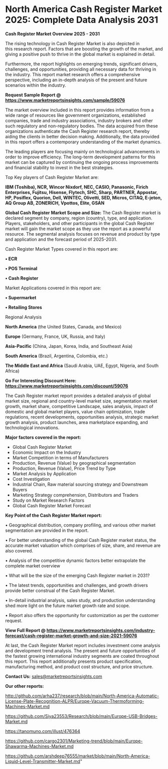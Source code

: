 # North America Cash Register Market 2025: Complete Data Analysis 2031

<Strong> Cash Register Market Overview 2025 - 2031</strong>

The rising technology in Cash Register Market is also depicted in this research report. Factors that are boosting the growth of the market, and giving a positive push to thrive in the global market is explained in detail.

Furthermore, the report highlights on emerging trends, significant drivers, challenges, and opportunities, providing all necessary data for thriving in the industry. This report market research offers a comprehensive perspective, including an in-depth analysis of the present and future scenarios within the industry.

<strong>Request Sample Report @ <a href=https://www.marketreportsinsights.com/sample/59076>https://www.marketreportsinsights.com/sample/59076</a></strong>

The market overview included in this report provides information from a wide range of resources like government organizations, established companies, trade and industry associations, industry brokers and other such regulatory and non-regulatory bodies. The data acquired from these organizations authenticate the Cash Register research report, thereby aiding the clients in better decision making. Additionally, the data provided in this report offers a contemporary understanding of the market dynamics.

The leading players are focusing mainly on technological advancements in order to improve efficiency. The long-term development patterns for this market can be captured by continuing the ongoing process improvements and financial stability to invest in the best strategies.

Top Key players of Cash Register Market are:

<strong>IBM (Toshiba), NCR, Wincor Nixdorf, NEC, CASIO, Panasonic, Firich Enterprises, Fujitsu, Hisense, Flytech, SHC, Sharp, PARTNER, Appostar, HP, Posiflex, Quorion, Dell, WINTEC, Olivetti, SED, Micros, CITAQ, E-jeton, AQ Group AB, ZONERICH, Vpottos, Elite, GSAN</strong>

<strong><b>Global Cash Register Market Scope and Size:</b></strong>
The Cash Register market is declared segment by company, region (country), type, and application. Players, stakeholders, and other participants in the global Cash Register market will gain the market scope as they use the report as a powerful resource. The segmental analysis focuses on revenue and product by type and application and the forecast period of 2025-2031.

Cash Register Market Types covered in this report are:

<strong>• ECR

• POS Terminal

• Cash Register</strong>

Market Applications covered in this report are:

<strong>• Supermarket

• Retailing Stores</strong> 

Regional Analysis

<strong>North America</strong> (the United States, Canada, and Mexico)

<strong>Europe</strong> (Germany, France, UK, Russia, and Italy)

<strong>Asia-Pacific</strong> (China, Japan, Korea, India, and Southeast Asia)

<strong>South America</strong> (Brazil, Argentina, Colombia, etc.)

<strong>The Middle East and Africa</strong> (Saudi Arabia, UAE, Egypt, Nigeria, and South Africa)

<strong>Go For Interesting Discount Here: <a href=https://www.marketreportsinsights.com/discount/59076>https://www.marketreportsinsights.com/discount/59076</a></strong>

The Cash Register market report provides a detailed analysis of global market size, regional and country-level market size, segmentation market growth, market share, competitive Landscape, sales analysis, impact of domestic and global market players, value chain optimization, trade regulations, recent developments, opportunities analysis, strategic market growth analysis, product launches, area marketplace expanding, and technological innovations.

<strong><b>Major factors covered in the report:</b></strong>
<ul>
  <li>Global Cash Register Market </li>
  <li>Economic Impact on the Industry</li>
  <li>Market Competition in terms of Manufacturers</li>
  <li>Production, Revenue (Value) by geographical segmentation</li>
  <li>Production, Revenue (Value), Price Trend by Type</li>
  <li>Market Analysis by Application</li>
  <li>Cost Investigation</li>
  <li>Industrial Chain, Raw material sourcing strategy and Downstream Buyers</li>
  <li>Marketing Strategy comprehension, Distributors and Traders</li>
  <li>Study on Market Research Factors</li>
  <li>Global Cash Register Market Forecast</li>
</ul>

<strong><b>Key Point of the Cash Register Market report:</b></strong>

• Geographical distribution, company profiling, and various other market segmentation are provided in the report.

• For better understanding of the global Cash Register market status, the accurate market valuation which comprises of size, share, and revenue are also covered.

• Analysis of the competitive dynamic factors better extrapolate the complete market overview

• What will be the size of the emerging Cash Register market in 2031?

• The latest trends, opportunities and challenges, and growth drivers provide better construal of the Cash Register Market.

• In-detail industrial analysis, sales study, and production understanding shed more light on the future market growth rate and scope.

• Report also offers the opportunity for customization as per the customer request.

<strong><b>View Full Report @ <a href=https://www.marketreportsinsights.com/industry-forecast/cash-register-market-growth-and-size-2021-59076>https://www.marketreportsinsights.com/industry-forecast/cash-register-market-growth-and-size-2021-59076</a></b></strong>


At last, the Cash Register Market report includes investment come analysis and development trend analysis. The present and future opportunities of the fastest growing international industry segments are coated throughout this report. This report additionally presents product specification, manufacturing method, and product cost structure, and price structure.

<strong>Contact Us:</strong>
sales@marketreportsinsights.com

<strong>Our other reports:</strong>

<a href=http://github.com/arha237/research/blob/main/North-America-Automatic-License-Plate-Recognition-ALPR/Europe-Vacuum-Thermoforming-Machines-Market.md>http://github.com/arha237/research/blob/main/North-America-Automatic-License-Plate-Recognition-ALPR/Europe-Vacuum-Thermoforming-Machines-Market.md</a>

<a href=https://github.com/Siya23553/Research/blob/main/Europe-USB-Bridges-Market.md>https://github.com/Siya23553/Research/blob/main/Europe-USB-Bridges-Market.md</a>

<a href=https://tanomuno.com/illust/476364>https://tanomuno.com/illust/476364</a>

<a href=https://github.com/cargo2301/Marketing-trend/blob/main/Europe-Shawarma-Machines-Market.md>https://github.com/cargo2301/Marketing-trend/blob/main/Europe-Shawarma-Machines-Market.md</a>

<a href=https://github.com/arshdeep76555/market/blob/main/North-America-Liquid-Level-Transmitter-Market.md>https://github.com/arshdeep76555/market/blob/main/North-America-Liquid-Level-Transmitter-Market.md</a>"
